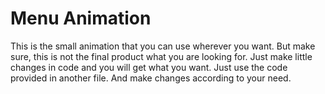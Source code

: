 # Menu Animation

This is the small animation that you can use wherever you want.
But make sure, this is not the final product what you are looking for. 
Just make little changes in code and you will get what you want.
Just use the code provided in another file. 
And make changes according to your need.
